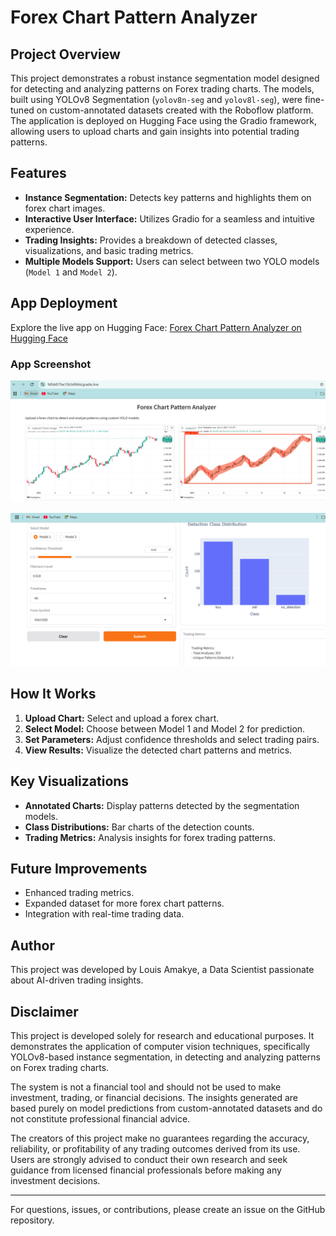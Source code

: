 # Forex Chart Pattern Analyzer

## Project Overview
This project demonstrates a robust instance segmentation model designed for detecting and analyzing patterns on Forex trading charts. The models, built using YOLOv8 Segmentation (`yolov8n-seg` and `yolov8l-seg`), were fine-tuned on custom-annotated datasets created with the Roboflow platform. The application is deployed on Hugging Face using the Gradio framework, allowing users to upload charts and gain insights into potential trading patterns.

## Features
- **Instance Segmentation:** Detects key patterns and highlights them on forex chart images.
- **Interactive User Interface:** Utilizes Gradio for a seamless and intuitive experience.
- **Trading Insights:** Provides a breakdown of detected classes, visualizations, and basic trading metrics.
- **Multiple Models Support:** Users can select between two YOLO models (`Model 1` and `Model 2`).

## App Deployment
Explore the live app on Hugging Face:
[Forex Chart Pattern Analyzer on Hugging Face](<https://huggingface.co/spaces/lamakye7/fxanalytics>)

### App Screenshot
![App Screenshot 1](chart1.PNG)

![App Screenshot 2](chart3.PNG)

## How It Works
1. **Upload Chart:** Select and upload a forex chart.
2. **Select Model:** Choose between Model 1 and Model 2 for prediction.
3. **Set Parameters:** Adjust confidence thresholds and select trading pairs.
4. **View Results:** Visualize the detected chart patterns and metrics.

## Key Visualizations
- **Annotated Charts:** Display patterns detected by the segmentation models.
- **Class Distributions:** Bar charts of the detection counts.
- **Trading Metrics:** Analysis insights for forex trading patterns.

## Future Improvements
- Enhanced trading metrics.
- Expanded dataset for more forex chart patterns.
- Integration with real-time trading data.

## Author
This project was developed by Louis Amakye, a Data Scientist passionate about AI-driven trading insights.

## Disclaimer
This project is developed solely for research and educational purposes. It demonstrates the application of computer vision techniques, specifically YOLOv8-based instance segmentation, in detecting and analyzing patterns on Forex trading charts.

The system is not a financial tool and should not be used to make investment, trading, or financial decisions. The insights generated are based purely on model predictions from custom-annotated datasets and do not constitute professional financial advice.

The creators of this project make no guarantees regarding the accuracy, reliability, or profitability of any trading outcomes derived from its use. Users are strongly advised to conduct their own research and seek guidance from licensed financial professionals before making any investment decisions.

---
For questions, issues, or contributions, please create an issue on the GitHub repository.

